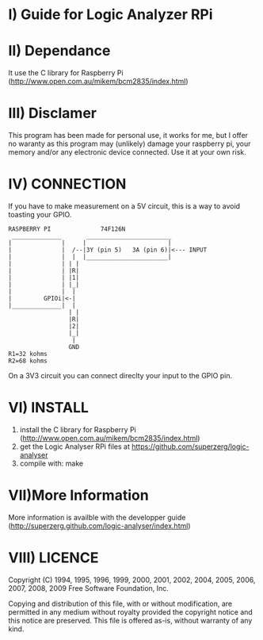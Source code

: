 I) Guide for Logic Analyzer RPi
==============

II) Dependance
==============
It use the C library for Raspberry Pi (http://www.open.com.au/mikem/bcm2835/index.html)

III) Disclamer
===============
This program has been made for personal use, it works for me, but I offer no waranty as this program may (unlikely) damage your raspberry pi, your memory and/or any electronic device connected. Use it at your own risk.

IV) CONNECTION
===============

If you have to make measurement on a 5V circuit, this is a way to avoid toasting your GPIO.

	RASPBERRY PI              74F126N
	 ______________       ________________________
	|              |     |                       |
	|              |  /--|3Y (pin 5)   3A (pin 6)|<--- INPUT
	|              |  |  |_______________________|
	|              | | | 
	|              | |R|
	|              | |1|
	|              | |_|
	|              |  | 
	|         GPIOi|<-|
	|______________|  |
	                 | |
	                 |R|
	                 |2|
	                 |_|
	                  |
	                 GND 
	R1=32 kohms
	R2=68 kohms

On a 3V3 circuit you can connect direclty your input to the GPIO pin.

VI) INSTALL
===============
1. install the C library for Raspberry Pi (http://www.open.com.au/mikem/bcm2835/index.html)
2. get the Logic Analyser RPi files at https://github.com/superzerg/logic-analyser
3. compile with:
	make

VII)More Information
===============
More information is availble with the developper guide (http://superzerg.github.com/logic-analyser/index.html)

VIII) LICENCE
===============
Copyright (C) 1994, 1995, 1996, 1999, 2000, 2001, 2002, 2004, 2005,
2006, 2007, 2008, 2009 Free Software Foundation, Inc.

   Copying and distribution of this file, with or without modification,
are permitted in any medium without royalty provided the copyright
notice and this notice are preserved.  This file is offered as-is,
without warranty of any kind.

